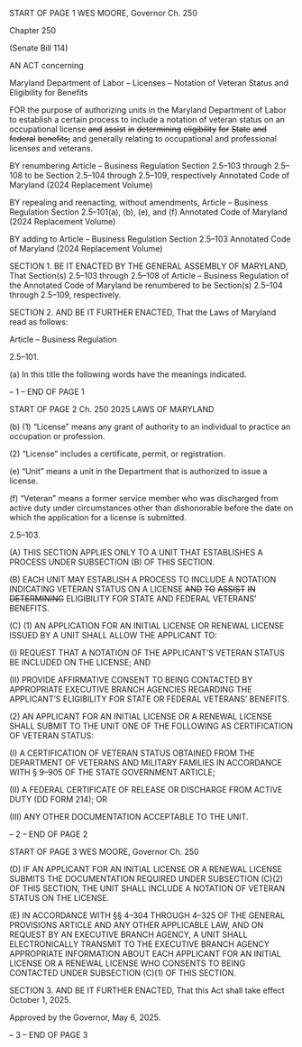 START OF PAGE 1
WES MOORE, Governor Ch. 250

Chapter 250

(Senate Bill 114)

AN ACT concerning

Maryland Department of Labor – Licenses – Notation of Veteran Status and
Eligibility for Benefits

FOR the purpose of authorizing units in the Maryland Department of Labor to establish a
certain process to include a notation of veteran status on an occupational license ~~and~~
~~assist~~ ~~in~~ ~~determining~~ ~~eligibility~~ ~~for~~ ~~State~~ ~~and~~ ~~federal~~ ~~benefits;~~ and generally relating
to occupational and professional licenses and veterans.

BY renumbering
Article – Business Regulation
Section 2.5–103 through 2.5–108
to be Section 2.5–104 through 2.5–109, respectively
Annotated Code of Maryland
(2024 Replacement Volume)

BY repealing and reenacting, without amendments,
Article – Business Regulation
Section 2.5–101(a), (b), (e), and (f)
Annotated Code of Maryland
(2024 Replacement Volume)

BY adding to
Article – Business Regulation
Section 2.5–103
Annotated Code of Maryland
(2024 Replacement Volume)

SECTION 1. BE IT ENACTED BY THE GENERAL ASSEMBLY OF MARYLAND,
That Section(s) 2.5–103 through 2.5–108 of Article – Business Regulation of the Annotated
Code of Maryland be renumbered to be Section(s) 2.5–104 through 2.5–109, respectively.

SECTION 2. AND BE IT FURTHER ENACTED, That the Laws of Maryland read
as follows:

Article – Business Regulation

2.5–101.

(a) In this title the following words have the meanings indicated.

– 1 –
END OF PAGE 1

START OF PAGE 2
Ch. 250 2025 LAWS OF MARYLAND

(b) (1) “License” means any grant of authority to an individual to practice an
occupation or profession.

(2) “License” includes a certificate, permit, or registration.

(e) “Unit” means a unit in the Department that is authorized to issue a license.

(f) “Veteran” means a former service member who was discharged from active
duty under circumstances other than dishonorable before the date on which the application
for a license is submitted.

2.5–103.

(A) THIS SECTION APPLIES ONLY TO A UNIT THAT ESTABLISHES A PROCESS
UNDER SUBSECTION (B) OF THIS SECTION.

(B) EACH UNIT MAY ESTABLISH A PROCESS TO INCLUDE A NOTATION
INDICATING VETERAN STATUS ON A LICENSE ~~AND~~ ~~TO~~ ~~ASSIST~~ ~~IN~~ ~~DETERMINING~~
ELIGIBILITY FOR STATE AND FEDERAL VETERANS’ BENEFITS.

(C) (1) AN APPLICATION FOR AN INITIAL LICENSE OR RENEWAL LICENSE
ISSUED BY A UNIT SHALL ALLOW THE APPLICANT TO:

(I) REQUEST THAT A NOTATION OF THE APPLICANT’S VETERAN
STATUS BE INCLUDED ON THE LICENSE; AND

(II) PROVIDE AFFIRMATIVE CONSENT TO BEING CONTACTED BY
APPROPRIATE EXECUTIVE BRANCH AGENCIES REGARDING THE APPLICANT’S
ELIGIBILITY FOR STATE OR FEDERAL VETERANS’ BENEFITS.

(2) AN APPLICANT FOR AN INITIAL LICENSE OR A RENEWAL LICENSE
SHALL SUBMIT TO THE UNIT ONE OF THE FOLLOWING AS CERTIFICATION OF
VETERAN STATUS:

(I) A CERTIFICATION OF VETERAN STATUS OBTAINED FROM
THE DEPARTMENT OF VETERANS AND MILITARY FAMILIES IN ACCORDANCE WITH §
9–905 OF THE STATE GOVERNMENT ARTICLE;

(II) A FEDERAL CERTIFICATE OF RELEASE OR DISCHARGE
FROM ACTIVE DUTY (DD FORM 214); OR

(III) ANY OTHER DOCUMENTATION ACCEPTABLE TO THE UNIT.

– 2 –
END OF PAGE 2

START OF PAGE 3
WES MOORE, Governor Ch. 250

(D) IF AN APPLICANT FOR AN INITIAL LICENSE OR A RENEWAL LICENSE
SUBMITS THE DOCUMENTATION REQUIRED UNDER SUBSECTION (C)(2) OF THIS
SECTION, THE UNIT SHALL INCLUDE A NOTATION OF VETERAN STATUS ON THE
LICENSE.

(E) IN ACCORDANCE WITH §§ 4–304 THROUGH 4–325 OF THE GENERAL
PROVISIONS ARTICLE AND ANY OTHER APPLICABLE LAW, AND ON REQUEST BY AN
EXECUTIVE BRANCH AGENCY, A UNIT SHALL ELECTRONICALLY TRANSMIT TO THE
EXECUTIVE BRANCH AGENCY APPROPRIATE INFORMATION ABOUT EACH
APPLICANT FOR AN INITIAL LICENSE OR A RENEWAL LICENSE WHO CONSENTS TO
BEING CONTACTED UNDER SUBSECTION (C)(1) OF THIS SECTION.

SECTION 3. AND BE IT FURTHER ENACTED, That this Act shall take effect
October 1, 2025.

Approved by the Governor, May 6, 2025.

– 3 –
END OF PAGE 3